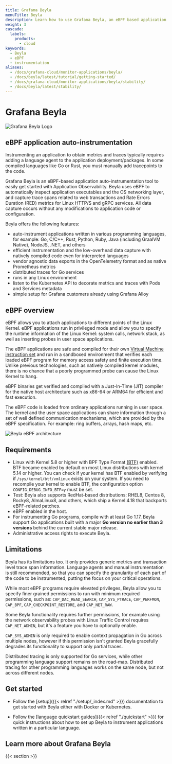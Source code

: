 ```yaml
---
title: Grafana Beyla
menuTitle: Beyla
description: Learn how to use Grafana Beyla, an eBPF based application auto-instrumentation tool.
weight: 3
cascade:
  labels:
    products:
      - cloud
keywords:
  - Beyla
  - eBPF
  - instrumentation
aliases:
  - /docs/grafana-cloud/monitor-applications/beyla/
  - /docs/beyla/latest/tutorial/getting-started/
  - /docs/grafana-cloud/monitor-applications/beyla/stability/
  - /docs/beyla/latest/stability/
---
```


# Grafana Beyla

![Grafana Beyla Logo](https://grafana.com/media/docs/grafana-cloud/beyla/beyla-logo.png)

## eBPF application auto-instrumentation

Instrumenting an application to obtain metrics and traces typically requires adding a language agent to the application deployment/packages.
In some compiled languages like Go or Rust, you must manually add tracepoints to the code.

Grafana Beyla is an eBPF-based application auto-instrumentation tool to easily get started with Application Observability.
Beyla uses eBPF to automatically inspect application executables and the OS networking layer, and capture trace spans related to web transactions and Rate Errors Duration (RED) metrics for Linux HTTP/S and gRPC services.
All data capture occurs without any modifications to application code or configuration.

Beyla offers the following features:

- auto-instrument applications written in various programming languages, for example: Go, C/C++, Rust, Python, Ruby, Java (including GraalVM Native), NodeJS, .NET, and others
- efficient instrumentation and the low-overhead data capture with natively compiled code even for interpreted languages
- vendor agnostic data exports in the OpenTelemetry format and as native Prometheus metrics
- distributed traces for Go services
- runs in any Linux environment
- listen to the Kubernetes API to decorate metrics and traces with Pods and Services metadata
- simple setup for Grafana customers already using Grafana Alloy

## eBPF overview

eBPF allows you to attach applications to different points of the Linux Kernel. eBPF applications run in privileged mode and allow you to specify the runtime information of the Linux Kernel: system calls, network stack, as well as inserting probes in user space applications.

The eBPF applications are safe and compiled for their own [Virtual Machine instruction set](https://docs.kernel.org/bpf/standardization/instruction-set.html) and run in a sandboxed environment that verifies each loaded eBPF program for memory access safety and finite execution time. Unlike previous technologies, such as natively compiled kernel modules, there is no chance that a poorly programmed probe can cause the Linux Kernel to hang.

eBPF binaries get verified and compiled with a Just-In-Time (JIT) compiler for the native host architecture such as x86-64 or ARM64 for efficient and fast execution.

The eBPF code is loaded from ordinary applications running in user space. The kernel and the user space applications can share information through a set of well defined communication mechanisms, which are provided by the eBPF specification. For example: ring buffers, arrays, hash maps, etc.

![Beyla eBPF architecture](https://grafana.com/media/docs/grafana-cloud/beyla/tutorial/ebpf-arch.svg)

## Requirements

- Linux with Kernel 5.8 or higher with BPF Type Format [(BTF)](https://www.kernel.org/doc/html/latest/bpf/btf.html)
  enabled. BTF became enabled by default on most Linux distributions with kernel 5.14 or higher.
  You can check if your kernel has BTF enabled by verifying if `/sys/kernel/btf/vmlinux` exists on your system.
  If you need to recompile your kernel to enable BTF, the configuration option `CONFIG_DEBUG_INFO_BTF=y` must be
  set.
- Test: Beyla also supports RedHat-based distributions: RHEL8, Centos 8, Rocky8, AlmaLinux8, and others, which ship a Kernel 4.18 that backports eBPF-related patches.
- eBPF enabled in the host.
- For instrumenting Go programs, compile with at least Go 1.17. Beyla support Go applications built with a major **Go version no earlier than 3 versions** behind the current stable major release.
- Administrative access rights to execute Beyla.

## Limitations

Beyla has its limitations too. It only provides generic metrics and transaction level trace span information. Language agents and manual instrumentation is still recommended, so that you can specify the granularity of each part of the code to be instrumented, putting the focus on your critical operations.

While most eBPF programs require elevated privileges, Beyla allow you to specify finer grained permissions to run with minimum required permissions, such as: `CAP_DAC_READ_SEARCH`, `CAP_SYS_PTRACE`, `CAP_PERFMON`, `CAP_BPF`, `CAP_CHECKPOINT_RESTORE`, and `CAP_NET_RAW`.

Some Beyla functionality requires further permissions, for example using the network observability probes with Linux Traffic Control requires `CAP_NET_ADMIN`, but it's a feature you have to optionally enable.

`CAP_SYS_ADMIN` is only required to enable context propagation in Go across multiple nodes, however if this permission
isn't granted Beyla gracefully degrades its functionality to support only partial traces.

Distributed tracing is only supported for Go services, while other programming language support remains on the road-map. Distributed tracing for other programming languages works on the same node, but not across different nodes.

## Get started

- Follow the [setup]({{< relref "./setup/_index.md" >}}) documentation to get started with Beyla either with Docker or Kubernetes.

- Follow the [language quickstart guides]({{< relref "./quickstart" >}}) for quick instructions
  about how to set up Beyla to instrument applications written in a particular language.

## Learn more about Grafana Beyla

{{< section >}}
